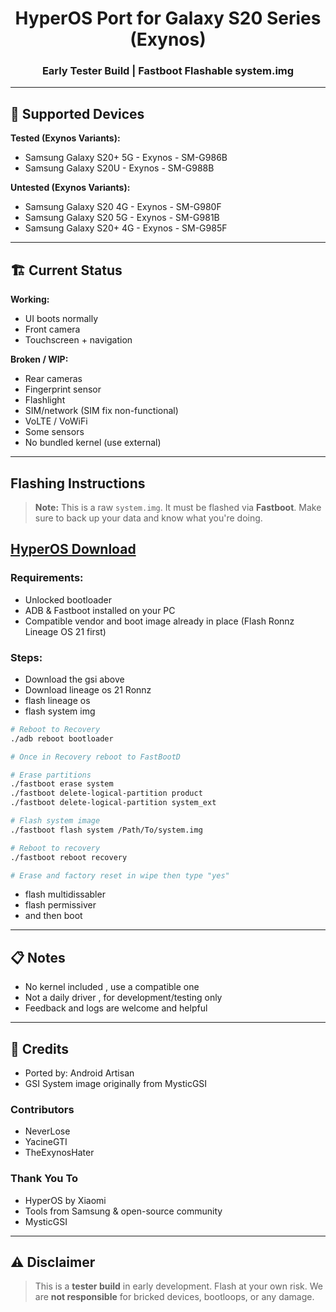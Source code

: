 
<h1 align="center">HyperOS Port for Galaxy S20 Series (Exynos)</h1>
<h3 align="center">Early Tester Build | Fastboot Flashable system.img</h3>

---

## 📱 Supported Devices

**Tested (Exynos Variants):**
- Samsung Galaxy S20+ 5G - Exynos - SM-G986B
- Samsung Galaxy S20U - Exynos - SM-G988B

**Untested (Exynos Variants):**
- Samsung Galaxy S20 4G - Exynos - SM-G980F
- Samsung Galaxy S20 5G - Exynos - SM-G981B
- Samsung Galaxy S20+ 4G - Exynos - SM-G985F
---

## 🏗 Current Status

**Working:**
- UI boots normally  
- Front camera  
- Touchscreen + navigation  

**Broken / WIP:**
- Rear cameras  
- Fingerprint sensor  
- Flashlight  
- SIM/network (SIM fix non-functional)  
- VoLTE / VoWiFi  
- Some sensors  
- No bundled kernel (use external)  

---

##  Flashing Instructions

> **Note:** This is a raw `system.img`. It must be flashed via **Fastboot**. Make sure to back up your data and know what you're doing.

## [HyperOS Download](https://drive.usercontent.google.com/download?id=1evFw-23jmfMp_prehsbECpYtNo04d7L6&export=download&authuser=9)

### Requirements:
- Unlocked bootloader  
- ADB & Fastboot installed on your PC  
- Compatible vendor and boot image already in place  (Flash Ronnz Lineage OS 21 first)

### Steps:
- Download the gsi above
- Download lineage os 21 Ronnz
- flash lineage os
- flash system img

```bash
# Reboot to Recovery
./adb reboot bootloader

# Once in Recovery reboot to FastBootD

# Erase partitions
./fastboot erase system
./fastboot delete-logical-partition product
./fastboot delete-logical-partition system_ext

# Flash system image
./fastboot flash system /Path/To/system.img

# Reboot to recovery
./fastboot reboot recovery

# Erase and factory reset in wipe then type "yes"
```
- flash multidissabler
- flash permissiver
- and then boot

---

## 📋 Notes

- No kernel included , use a compatible one  
- Not a daily driver , for development/testing only  
- Feedback and logs are welcome and helpful  

---

## 👥 Credits

- Ported by: Android Artisan
- GSI System image originally from MysticGSI
  
### Contributors
- NeverLose
- YacineGTI
- TheExynosHater

### Thank You To
- HyperOS by Xiaomi  
- Tools from Samsung & open-source community
- MysticGSI

---

## ⚠️ Disclaimer

> This is a **tester build** in early development. Flash at your own risk. We are **not responsible** for bricked devices, bootloops, or any damage.

